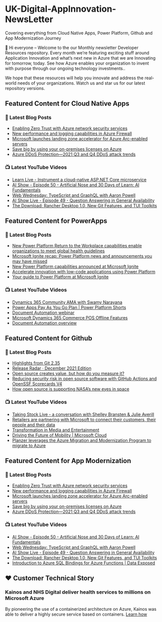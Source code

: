 # UK-Digital-AppInnovation-NewsLetter

Covering everything from Cloud Native Apps, Power Platform, Github and App Modernization Journey

👋 Hi everyone – Welcome to the our Monthly newsletter Developer Resources repository. Every month we’re featuring exciting stuff around Application Innovation and what’s next new in Azure that we are Innovating for tomorrow, today. See how Azure enables your organization to invent with purpose through our ongoing technology investments..


We hope that these resources will help you innovate and address the real-world needs of your organizations. Watch us and star us for our latest repository versions.

## Featured Content for Cloud Native Apps


### 📝 Latest Blog Posts

    
<!-- BLOGCNA:START -->
- [Enabling Zero Trust with Azure network security services](https://azure.microsoft.com/blog/enabling-zero-trust-with-azure-network-security-services/)
- [New performance and logging capabilities in Azure Firewall](https://azure.microsoft.com/blog/new-performance-and-logging-capabilities-in-azure-firewall/)
- [Microsoft launches landing zone accelerator for Azure Arc-enabled servers](https://azure.microsoft.com/blog/microsoft-launches-landing-zone-accelerator-for-azure-arcenabled-servers/)
- [Save big by using your on-premises licenses on Azure](https://azure.microsoft.com/blog/save-big-by-using-your-onpremises-licenses-on-azure/)
- [Azure DDoS Protection—2021 Q3 and Q4 DDoS attack trends](https://azure.microsoft.com/blog/azure-ddos-protection-2021-q3-and-q4-ddos-attack-trends/)
<!-- BLOGCNA:END -->

### 📺 Latest YouTube Videos

 
<!-- YOUTUBECNA:START -->
- [Learn Live - Instrument a cloud-native ASP.NET Core microservice](https://www.youtube.com/watch?v=hAeup0sKctM)
- [AI Show - Episode 50 - Artificial Nose and 30 Days of Learn: AI Fundamentals](https://www.youtube.com/watch?v=tjDL8w1afjw)
- [Web Wednesday: TypeScript and GraphQL with Aaron Powell](https://www.youtube.com/watch?v=V8vrDkfrrQE)
- [AI Show Live - Episode 49 - Question Answering in General Availability](https://www.youtube.com/watch?v=BHWwgmOPopY)
- [The Download: Rancher Desktop 1.0, New Git Features, and TUI Toolkits](https://www.youtube.com/watch?v=uWjmMtejwSU)
<!-- YOUTUBECNA:END -->

##  Featured Content for PowerApps
### 📝 Latest Blog Posts
<!-- BLOGPOWER:START -->
- [New Power Platform Return to the Workplace capabilities enable organizations to meet global health guidelines](https://cloudblogs.microsoft.com/powerplatform/2021/11/30/new-power-platform-return-to-the-workplace-capabilities-enable-organizations-to-meet-global-health-guidelines/)
- [Microsoft Ignite recap: Power Platform news and announcements you may have missed](https://cloudblogs.microsoft.com/powerplatform/2021/11/18/microsoft-ignite-recap-power-platform-news-and-announcements-you-may-have-missed/)
- [New Power Platform capabilities announced at Microsoft Ignite](https://cloudblogs.microsoft.com/powerplatform/2021/11/02/new-power-platform-capabilities-announced-at-microsoft-ignite/)
- [Accelerate innovation with low-code applications using Power Platform](https://cloudblogs.microsoft.com/powerplatform/2021/11/02/accelerate-innovation-with-low-code-applications-using-power-platform/)
- [Your guide to Power Platform at Microsoft Ignite](https://cloudblogs.microsoft.com/powerplatform/2021/10/26/your-guide-to-power-platform-at-microsoft-ignite/)
<!-- BLOGPOWER:END -->
 ### 📺 Latest YouTube Videos
    
<!-- YOUTUBEPOWER:START -->
- [Dynamics 365 Community AMA with Swamy Narayana](https://www.youtube.com/watch?v=TwOh3fhvS_c)
- [Power Apps Pay As You Go Plan | Power Platform Shorts](https://www.youtube.com/watch?v=S6bC1zyIly8)
- [Document Automation webinar](https://www.youtube.com/watch?v=DAl65nhnOkE)
- [Microsoft Dynamics 365 Commerce POS Offline Features](https://www.youtube.com/watch?v=sQU-2pgHToI)
- [Document Automation overview](https://www.youtube.com/watch?v=y_ZyjpJ33iU)
<!-- YOUTUBEPOWER:END -->

##  Featured Content for Github
### 📝 Latest Blog Posts
<!-- BLOGGITHUB:START -->
- [Highlights from Git 2.35](https://github.blog/2022-01-24-highlights-from-git-2-35/)
- [Release Radar · December 2021 Edition](https://github.blog/2022-01-21-release-radar-dec-2021/)
- [Open source creates value, but how do you measure it?](https://github.blog/2022-01-20-open-source-creates-value-but-how-do-you-measure-it/)
- [Reducing security risk in open source software with GitHub Actions and OpenSSF Scorecards V4](https://github.blog/2022-01-19-reducing-security-risk-oss-actions-opensff-scorecards-v4/)
- [How open source is supporting NASA’s new eyes in space](https://github.blog/2022-01-18-how-open-source-is-supporting-nasas-new-eyes-in-space/)
<!-- BLOGGITHUB:END -->
### 📺 Latest YouTube Videos
<!-- YOUTUBEGITHUB:START -->
- [Taking Stock Live - a conversation with Shelley Bransten &amp; Julie Averill](https://www.youtube.com/watch?v=ZjzGi3DdPAM)
- [Retailers are partnering with Microsoft to connect their customers, their people and their data](https://www.youtube.com/watch?v=C2xHCjsREVU)
- [Transformation in Media and Entertainment](https://www.youtube.com/watch?v=MGPQGP2_jCA)
- [Driving the Future of Mobility | Microsoft Cloud](https://www.youtube.com/watch?v=pAA33k8DFME)
- [Planzer leverages the Azure Migration and Modernization Program to migrate to Azure](https://www.youtube.com/watch?v=qMEhH2cgeZ4)
<!-- YOUTUBEGITHUB:END -->
##  Featured Content for App Modernization
### 📝 Latest Blog Posts
<!-- BLOGAPPMOD:START -->
- [Enabling Zero Trust with Azure network security services](https://azure.microsoft.com/blog/enabling-zero-trust-with-azure-network-security-services/)
- [New performance and logging capabilities in Azure Firewall](https://azure.microsoft.com/blog/new-performance-and-logging-capabilities-in-azure-firewall/)
- [Microsoft launches landing zone accelerator for Azure Arc-enabled servers](https://azure.microsoft.com/blog/microsoft-launches-landing-zone-accelerator-for-azure-arcenabled-servers/)
- [Save big by using your on-premises licenses on Azure](https://azure.microsoft.com/blog/save-big-by-using-your-onpremises-licenses-on-azure/)
- [Azure DDoS Protection—2021 Q3 and Q4 DDoS attack trends](https://azure.microsoft.com/blog/azure-ddos-protection-2021-q3-and-q4-ddos-attack-trends/)
<!-- BLOGAPPMOD:END -->
### 📺 Latest YouTube Videos
<!-- YOUTUBEAPPMOD:START -->
- [AI Show - Episode 50 - Artificial Nose and 30 Days of Learn: AI Fundamentals](https://www.youtube.com/watch?v=tjDL8w1afjw)
- [Web Wednesday: TypeScript and GraphQL with Aaron Powell](https://www.youtube.com/watch?v=V8vrDkfrrQE)
- [AI Show Live - Episode 49 - Question Answering in General Availability](https://www.youtube.com/watch?v=BHWwgmOPopY)
- [The Download: Rancher Desktop 1.0, New Git Features, and TUI Toolkits](https://www.youtube.com/watch?v=uWjmMtejwSU)
- [Introduction to Azure SQL Bindings for Azure Functions | Data Exposed](https://www.youtube.com/watch?v=LZxm4A0qBa4)
<!-- YOUTUBEAPPMOD:END -->


## ♥️ Customer Technical Story 

### Kainos and NHS Digital deliver health services to millions on Microsoft Azure

By pioneering the use of a containerized architecture on Azure, Kainos was able to deliver a highly secure service based on containers. [Learn how](https://customers.microsoft.com/en-us/story/1368348549535774520-kainos-and-nhs-digital-deliver-health-services-to-millions-on-microsoft-azure)

